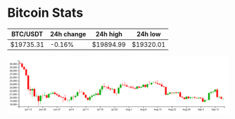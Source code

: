 # Bitcoin Stats

BTC/USDT|24h change|24h high|24h low|
|---|---|---|---|
|$19735.31|-0.16%|$19894.99|$19320.01|

<img src="./chart.svg">
